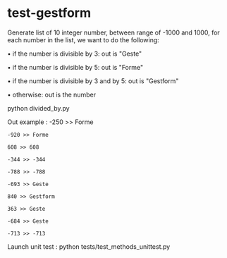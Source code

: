 # test-gestform

Generate list of 10 integer number, between range of -1000 and 1000, for each number in the list, we want to do the following:

• if the number is divisible by 3: out is "Geste"

• if the number is divisible by 5: out is "Forme"

• if the number is divisible by 3 and by 5: out is "Gestform"

• otherwise: out is the number

python divided_by.py    

Out example :
    -250 >> Forme
    
    -920 >> Forme
    
    608 >> 608
    
    -344 >> -344
    
    -788 >> -788
    
    -693 >> Geste
    
    840 >> Gestform
    
    363 >> Geste
    
    -684 >> Geste
    
    -713 >> -713
    


Launch unit test :
python tests/test_methods_unittest.py
